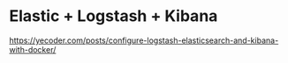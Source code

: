 # Elastic + Logstash + Kibana

https://yecoder.com/posts/configure-logstash-elasticsearch-and-kibana-with-docker/

